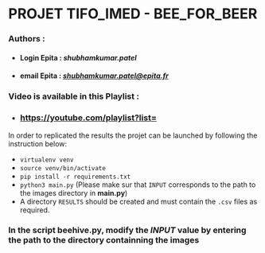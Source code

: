# PROJET TIFO_IMED - BEE_FOR_BEER

### **Authors** :
- #### **Login Epita** : ***shubhamkumar.patel***
- #### **email Epita** : ***shubhamkumar.patel@epita.fr***

### Video is available in this Playlist :
- ### https://youtube.com/playlist?list=


In order to replicated the results the projet can be launched by following the instruction below:
- `virtualenv venv`
- `source venv/bin/activate`
- `pip install -r requirements.txt`
- `python3 main.py` (Please make sur that `INPUT` corresponds to the path to the images directory in **main.py**)
- A directory `RESULTS` should be created and must contain the `.csv` files as required.

### **In the script beehive.py, modify the ***INPUT*** value by entering the path to the directory containning the images**
